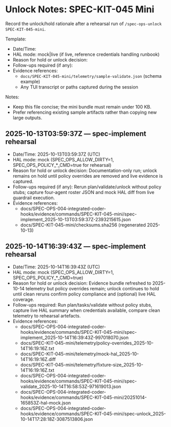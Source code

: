 # Unlock Notes: SPEC-KIT-045 Mini

Record the unlock/hold rationale after a rehearsal run of `/spec-ops-unlock SPEC-KIT-045-mini`.

Template:
- Date/Time: <UTC timestamp>
- HAL mode: mock|live (if live, reference credentials handling runbook)
- Reason for hold or unlock decision:
- Follow-ups required (if any):
- Evidence references:
  - `docs/SPEC-KIT-045-mini/telemetry/sample-validate.json` (schema example)
  - Any TUI transcript or paths captured during the session

Notes:
- Keep this file concise; the mini bundle must remain under 100 KB.
- Prefer referencing existing sample artifacts rather than copying new large outputs.

## 2025-10-13T03:59:37Z — spec-implement rehearsal

- Date/Time: 2025-10-13T03:59:37Z (UTC)
- HAL mode: mock (SPEC_OPS_ALLOW_DIRTY=1, SPEC_OPS_POLICY_*_CMD=true for rehearsal)
- Reason for hold or unlock decision: Documentation-only run; unlock remains on hold until policy overrides are removed and live evidence is captured.
- Follow-ups required (if any): Rerun plan/validate/unlock without policy stubs; capture four-agent roster JSON and mock HAL diff from live guardrail execution.
- Evidence references:
  - docs/SPEC-OPS-004-integrated-coder-hooks/evidence/commands/SPEC-KIT-045-mini/spec-implement_2025-10-13T03:59:37Z-2393215615.json
  - docs/SPEC-KIT-045-mini/checksums.sha256 (regenerated 2025-10-13)

## 2025-10-14T16:39:43Z — spec-implement rehearsal

- Date/Time: 2025-10-14T16:39:43Z (UTC)
- HAL mode: mock (SPEC_OPS_ALLOW_DIRTY=1, SPEC_OPS_POLICY_*_CMD=true)
- Reason for hold or unlock decision: Evidence bundle refreshed to 2025-10-14 telemetry but policy overrides remain; unlock continues to hold until clean reruns confirm policy compliance and (optional) live HAL coverage.
- Follow-ups required: Run plan/tasks/validate without policy stubs, capture live HAL summary when credentials available, compare clean telemetry to rehearsal artefacts.
- Evidence references:
  - docs/SPEC-OPS-004-integrated-coder-hooks/evidence/commands/SPEC-KIT-045-mini/spec-implement_2025-10-14T16:39:43Z-997018070.json
  - docs/SPEC-KIT-045-mini/telemetry/policy-overrides_2025-10-14T16:19:16Z.txt
  - docs/SPEC-KIT-045-mini/telemetry/mock-hal_2025-10-14T16:19:16Z.diff
  - docs/SPEC-KIT-045-mini/telemetry/fixture-size_2025-10-14T16:19:16Z.txt
  - docs/SPEC-OPS-004-integrated-coder-hooks/evidence/commands/SPEC-KIT-045-mini/spec-validate_2025-10-14T16:58:53Z-971619013.json
  - docs/SPEC-OPS-004-integrated-coder-hooks/evidence/commands/SPEC-KIT-045-mini/20251014-165853Z-hal-mock.json
  - docs/SPEC-OPS-004-integrated-coder-hooks/evidence/commands/SPEC-KIT-045-mini/spec-unlock_2025-10-14T17:28:18Z-3087513806.json
